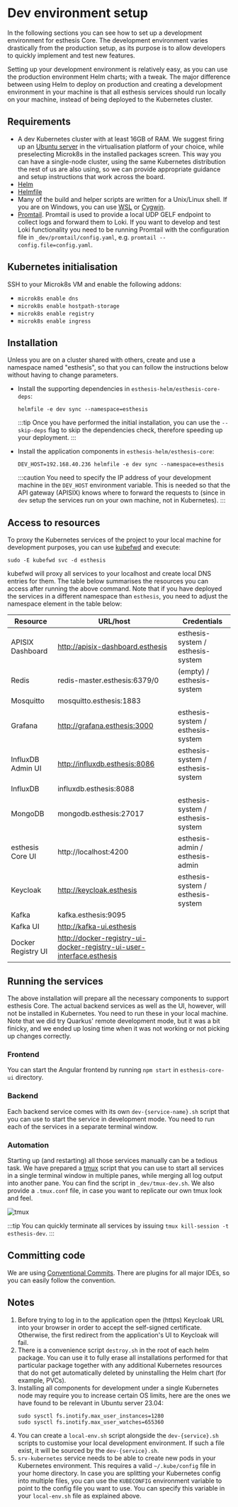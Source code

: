 # Dev environment setup

In the following sections you can see how to set up a development environment for esthesis Core. The
development environment varies drastically from the production setup, as its purpose is to allow
developers to quickly implement and test new features.

Setting up your development environment is relatively easy, as you can use the production
environment Helm charts; with a tweak. The major difference between using Helm to deploy on production and
creating a development environment in your machine is that all esthesis services should run locally on your
machine, instead of being deployed to the Kubernetes cluster.

## Requirements

- A dev Kubernetes cluster with at least 16GB of RAM. We suggest firing up an [Ubuntu server](https://ubuntu.com/download/server)
	in the virtualisation platform of your choice, while preselecting Microk8s in the installed packages
	screen. This way you can have a single-node cluster, using the same Kubernetes distribution the
	rest of us are also using, so we can provide appropriate guidance and setup instructions that work
	across the board.
- [Helm](https://helm.sh)
- [Helmfile](https://github.com/helmfile/helmfile)
- Many of the build and helper scripts are written for a Unix/Linux shell. If you are on
	Windows, you can use [WSL](https://docs.microsoft.com/en-us/windows/wsl/install-win10) or [Cygwin](https://www.cygwin.com/).
- [Promtail](https://github.com/grafana/loki/releases). Promtail is used to provide a local UDP GELF
	endpoint to collect logs and forward them to Loki. If you want to develop and test Loki functionality
	you need to be running Promtail with the configuration file in `_dev/promtail/config.yaml`, e.g.
	`promtail --config.file=config.yaml`.

## Kubernetes initialisation

SSH to your Microk8s VM and enable the following addons:
- `microk8s enable dns`
- `microk8s enable hostpath-storage`
- `microk8s enable registry`
- `microk8s enable ingress`

## Installation
Unless you are on a cluster shared with others, create and use a namespace named "esthesis", so that
you can follow the instructions below without having to change parameters.

- Install the supporting dependencies in `esthesis-helm/esthesis-core-deps`:
	```shell
	helmfile -e dev sync --namespace=esthesis
	```

	:::tip
	Once you have performed the initial installation, you can use the `--skip-deps` flag to skip the
  dependencies check, therefore speeding up your deployment.
	:::

- Install the application components in `esthesis-helm/esthesis-core`:
	```shell
	DEV_HOST=192.168.40.236 helmfile -e dev sync --namespace=esthesis
	```

	:::caution
	You need to specify the IP address of your development machine in the `DEV_HOST` environment
	variable. This is needed so that the API gateway (APISIX) knows where to forward the requests to
	(since in `dev` setup the services run on your own machine, not in Kubernetes).
	:::

## Access to resources
To proxy the Kubernetes services of the project to your local machine for development purposes, you
can use [kubefwd](https://kubefwd.com) and execute:
```shell
sudo -E kubefwd svc -d esthesis
```
kubefwd will proxy all services to your localhost and create local DNS entries for them. The table
below summarises the resources you can access after running the above command. Note that if you have
deployed the services in a different namespace than `esthesis`, you need to adjust the namespace
element in the table below:

| Resource | URL/host | Credentials |
|-|-|-|
| APISIX Dashboard   | http://apisix-dashboard.esthesis | esthesis-system / esthesis-system |
| Redis              | redis-master.esthesis:6379/0 | (empty) / esthesis-system |
| Mosquitto          | mosquitto.esthesis:1883 ||
| Grafana            | http://grafana.esthesis:3000 | esthesis-system / esthesis-system |
| InfluxDB Admin UI  | http://influxdb.esthesis:8086 | esthesis-system / esthesis-system |
| InfluxDB           | influxdb.esthesis:8088 ||
| MongoDB            | mongodb.esthesis:27017 | esthesis-system / esthesis-system |
| esthesis Core UI   | http://localhost:4200 | esthesis-admin / esthesis-admin |
| Keycloak           | http://keycloak.esthesis | esthesis-system / esthesis-system |
| Kafka              | kafka.esthesis:9095 ||
| Kafka UI           | http://kafka-ui.esthesis ||
| Docker Registry UI | http://docker-registry-ui-docker-registry-ui-user-interface.esthesis ||

## Running the services
The above installation will prepare all the necessary components to support esthesis Core. The actual
backend services as well as the UI, however, will not be installed in Kubernetes. You need to run
these in your local machine. Note that we did try Quarkus' remote development mode, but it was a bit
finicky, and we ended up losing time when it was not working or not picking up changes correctly.

### Frontend
You can start the Angular frontend by running `npm start` in `esthesis-core-ui` directory.

### Backend
Each backend service comes with its own `dev-{service-name}.sh` script that you can use to start the
service in development mode. You need to run each of the services in a separate terminal window.

### Automation
Starting up (and restarting) all those services manually can be a tedious task. We have prepared a
[tmux](https://github.com/tmux/tmux/wiki) script that you can use to start all services in a single
terminal window in multiple panes, while merging all log output into another pane. You can find the
script in `_dev/tmux-dev.sh`. We also provide a `.tmux.conf` file, in case you want to replicate our
own tmux look and feel.

![tmux](/img/docs/dev-guide/tmux.gif)

:::tip
You can quickly terminate all services by issuing `tmux kill-session -t esthesis-dev`.
:::

## Committing code
We are using [Conventional Commits](https://www.conventionalcommits.org/en/v1.0.0/).
There are plugins for all major IDEs, so you can easily follow the convention.

## Notes
1. Before trying to log in to the application open the (https) Keycloak URL into your browser in order to
	 accept the self-signed certificate. Otherwise, the first redirect from the application's UI to
	 Keycloak will fail.
2. There is a convenience script `destroy.sh` in the root of each helm package. You can use it to fully
	 erase all installations performed for that particular package together with any additional Kubernetes
	 resources that do not get automatically deleted by uninstalling the Helm chart (for example, PVCs).
3. Installing all components for development under a single Kubernetes node may require you to
	 increase certain OS limits, here are the ones we have found to be relevant in Ubuntu server 23.04:
	 ```shell
	 sudo sysctl fs.inotify.max_user_instances=1280
	 sudo sysctl fs.inotify.max_user_watches=655360
	 ```
4. You can create a `local-env.sh` script alongside the `dev-{service}.sh` scripts to customise your
	 local development environment. If such a file exist, it will be sourced by the `dev-{service}.sh`.
5. `srv-kubernetes` service needs to be able to create new pods in your Kubernetes environment. This
	 requires a valid `~/.kube/config` file in your home directory. In case you are splitting your
	 Kubernetes config into multiple files, you can use the `KUBECONFIG` environment variable to point
	 to the config file you want to use. You can specify this variable in your `local-env.sh` file as
	 explained above.

